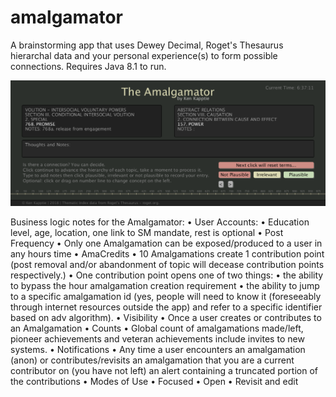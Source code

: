 # amalgamator

A brainstorming app that uses Dewey Decimal, Roget's Thesaurus hierarchal data and your personal experience(s) to form possible connections. Requires Java 8.1 to run.

![Amalgamator App](https://github.com/kappter/amalgamator/blob/master/amalgamation.png)

Business logic notes for the Amalgamator:
  • User Accounts:
    • Education level, age, location, one link to SM mandate, rest is optional
  • Post Frequency
    • Only one Amalgamation can be exposed/produced to a user in any hours time 
  • AmaCredits 
    • 10 Amalgamations create 1 contribution point (post removal and/or abandonment of topic will decease contribution points respectively.)
    • One contribution point opens one of two things:
      • the ability to bypass the hour amalgamation creation requirement
      • the ability to jump to a specific amalgamation id (yes, people will need to know it (foreseeably through internet resources outside the app) and refer to a specific identifier based on adv algorithm).
  • Visibility
    • Once a user creates or contributes to an Amalgamation 
  • Counts 
    • Global count of amalgamations made/left, pioneer achievements and veteran achievements include invites to new systems. 
  • Notifications 
    • Any time a user encounters an amalgamation (anon) or contributes/revisits an amalgamation that you are a current contributor on (you have not left) an alert containing a truncated portion of the contributions
  • Modes of Use 
    • Focused
    • Open 
    • Revisit and edit 

